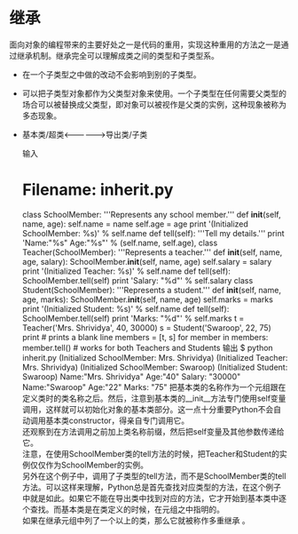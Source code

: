# 继承
面向对象的编程带来的主要好处之一是代码的重用，实现这种重用的方法之一是通过继承机制。继承完全可以理解成类之间的类型和子类型系。 

* 在一个子类型之中做的改动不会影响到别的子类型。
* 可以把子类型对象都作为父类型对象来使用。一个子类型在任何需要父类型的场合可以被替换成父类型，即对象可以被视作是父类的实例，这种现象被称为多态现象。
* 基本类/超类<------>导出类/子类

	输入
	# Filename: inherit.py
	class SchoolMember:
	'''Represents any school member.'''
	def __init__(self, name, age):
	self.name = name
	self.age = age
	print '(Initialized SchoolMember: %s)' % self.name
	def tell(self):
	'''Tell my details.'''
	print 'Name:"%s" Age:"%s"' % (self.name, self.age),
	class Teacher(SchoolMember):
	'''Represents a teacher.'''
	def __init__(self, name, age, salary):
	SchoolMember.__init__(self, name, age)
	self.salary = salary
	print '(Initialized Teacher: %s)' % self.name
	def tell(self):
	SchoolMember.tell(self)
	print 'Salary: "%d"' % self.salary
	class Student(SchoolMember):
	'''Represents a student.'''
	def __init__(self, name, age, marks):
	SchoolMember.__init__(self, name, age)
	self.marks = marks
	print '(Initialized Student: %s)' % self.name
	def tell(self):
	SchoolMember.tell(self)
	print 'Marks: "%d"' % self.marks
	t = Teacher('Mrs. Shrividya', 40, 30000)
	s = Student('Swaroop', 22, 75)
	print # prints a blank line
	members = [t, s]
	for member in members:
	member.tell() # works for both Teachers and Students
	输出
	$ python inherit.py
	(Initialized SchoolMember: Mrs. Shrividya)
	(Initialized Teacher: Mrs. Shrividya)
	(Initialized SchoolMember: Swaroop)
	(Initialized Student: Swaroop)
	Name:"Mrs. Shrividya" Age:"40" Salary: "30000"
	Name:"Swaroop" Age:"22" Marks: "75"
把基本类的名称作为一个元组跟在定义类时的类名称之后。然后，注意到基本类的__init__方法专门使用self变量调用，这样就可以初始化对象的基本类部分。这一点十分重要Python不会自动调用基本类constructor，得亲自专门调用它。  
还观察到在方法调用之前加上类名称前缀，然后把self变量及其他参数传递给它。  
注意，在使用SchoolMember类的tell方法的时候，把Teacher和Student的实例仅仅作为SchoolMember的实例。  
另外在这个例子中，调用了子类型的tell方法，而不是SchoolMember类的tell方法。可以这样来理解，Python总是首先查找对应类型的方法，在这个例子中就是如此。如果它不能在导出类中找到对应的方法，它才开始到基本类中逐个查找。而基本类是在类定义的时候，在元组之中指明的。  
如果在继承元组中列了一个以上的类，那么它就被称作多重继承 。